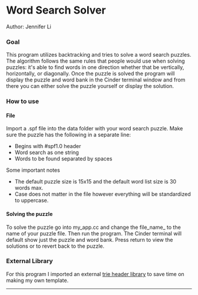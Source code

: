 # Word Search Solver

Author: Jennifer Li

### Goal
This program utilizes backtracking and tries to solve a word search puzzles. The algorithm follows the same rules that people would use when solving puzzles: it's able to find words in one direction whether that be vertically, horizontally, or diagonally. Once the puzzle is solved the program will display the puzzle and word bank in the Cinder terminal window and from there you can either solve the puzzle yourself or display the solution. 

### How to use
#### File 

Import a .spf file into the data folder with your word search puzzle. Make sure the puzzle has the following in a separate line:
* Begins with #spf1.0 header
* Word search as one string
* Words to be found separated by spaces

Some important notes
* The default puzzle size is 15x15 and the default word list size is 30 words max. 
* Case does not matter in the file however everything will be standardized to uppercase.

#### Solving the puzzle

To solve the puzzle go into my_app.cc and change the file_name_ to the name of your puzzle file. Then run the program. The Cinder terminal will default show just the puzzle and word bank. Press return to view the solutions or to revert back to the puzzle.

### External Library
For this program I imported an external [trie header library](https://github.com/KnairdA/Trie) to save time on making my own template. 

---